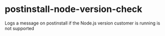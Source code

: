 # postinstall-node-version-check
Logs a message on postinstall if the Node.js version customer is running is not supported
